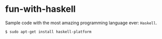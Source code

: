 fun-with-haskell
================

Sample code with the most amazing programming language ever: `Haskell`.

    $ sudo apt-get install haskell-platform

